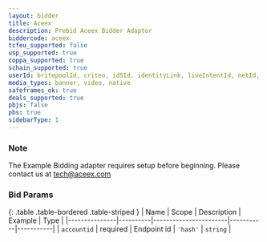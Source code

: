 ```yaml
---
layout: bidder
title: Aceex
description: Prebid Aceex Bidder Adaptor
biddercode: aceex
tcfeu_supported: false
usp_supported: true
coppa_supported: true
schain_supported: true
userId: britepoolId, criteo, id5Id, identityLink, liveIntentId, netId, parrableId, pubCommonId, unifiedId
media_types: banner, video, native
safeframes_ok: true
deals_supported: true
pbjs: false
pbs: true
sidebarType: 1
---
```


### Note

The Example Bidding adapter requires setup before beginning. Please contact us at <tech@aceex.com>

### Bid Params

{: .table .table-bordered .table-striped }
| Name          | Scope    | Description           | Example   | Type      |
|---------------|----------|-----------------------|-----------|-----------|
| `accountid`      | required | Endpoint id | `'hash'`    | `string` |
